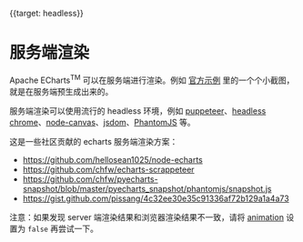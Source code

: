 
{{target: headless}}

# 服务端渲染

Apache ECharts<sup>TM</sup> 可以在服务端进行渲染。例如 [官方示例](https://echarts.apache.org/examples/zh/index.html) 里的一个个小截图，就是在服务端预生成出来的。

服务端渲染可以使用流行的 headless 环境，例如 [puppeteer](https://github.com/GoogleChrome/puppeteer)、[headless chrome](https://chromium.googlesource.com/chromium/src/+/lkgr/headless/README.md)、[node-canvas](https://github.com/Automattic/node-canvas)、[jsdom](https://github.com/jsdom/jsdom)、[PhantomJS](http://phantomjs.org/) 等。

这是一些社区贡献的 echarts 服务端渲染方案：

+ https://github.com/hellosean1025/node-echarts
+ https://github.com/chfw/echarts-scrappeteer
+ https://github.com/chfw/pyecharts-snapshot/blob/master/pyecharts_snapshot/phantomjs/snapshot.js
+ https://gist.github.com/pissang/4c32ee30e35c91336af72b129a1a4a73


注意：如果发现 server 端渲染结果和浏览器渲染结果不一致，请将 [animation](option.html#animation) 设置为 `false` 再尝试一下。

